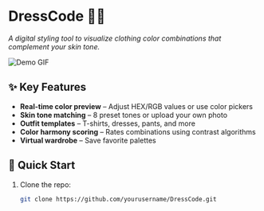 # DressCode 👗🎨  

*A digital styling tool to visualize clothing color combinations that complement your skin tone.*  

![Demo GIF](link-to-gif-or-screenshot)  

## ✨ Key Features  
- **Real-time color preview** – Adjust HEX/RGB values or use color pickers  
- **Skin tone matching** – 8 preset tones or upload your own photo  
- **Outfit templates** – T-shirts, dresses, pants, and more  
- **Color harmony scoring** – Rates combinations using contrast algorithms  
- **Virtual wardrobe** – Save favorite palettes  

## 🚀 Quick Start  
1. Clone the repo:  
   ```bash  
   git clone https://github.com/yourusername/DressCode.git  
